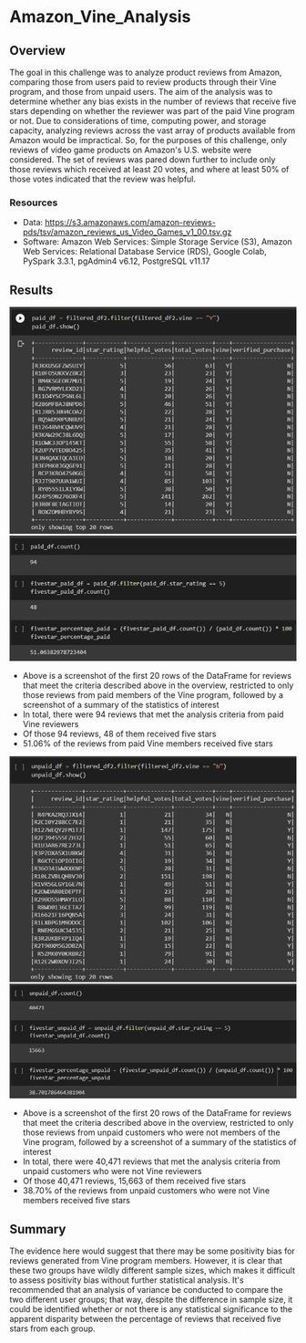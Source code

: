 # Amazon_Vine_Analysis
## Overview

The goal in this challenge was to analyze product reviews from Amazon, comparing those from users paid to review products through their Vine program, and those from unpaid users. The aim of the analysis was to determine whether any bias exists in the number of reviews that receive five stars depending on whether the reviewer was part of the paid Vine program or not. Due to considerations of time, computing power, and storage capacity, analyzing reviews across the vast array of products available from Amazon would be impractical. So, for the purposes of this challenge, only reviews of video game products on Amazon's U.S. website were considered. The set of reviews was pared down further to include only those reviews which received at least 20 votes, and where at least 50% of those votes indicated that the review was helpful. 

### Resources
- Data: https://s3.amazonaws.com/amazon-reviews-pds/tsv/amazon_reviews_us_Video_Games_v1_00.tsv.gz
- Software: Amazon Web Services: Simple Storage Service (S3), Amazon Web Services: Relational Database Service (RDS), Google Colab, PySpark 3.3.1, pgAdmin4 v6.12, PostgreSQL v11.17

## Results

![DataFrame of paid reviews](https://github.com/tfish110/Amazon_Vine_Analysis/blob/main/Resources/paid_reviews_df.jpg)
![Summary stats of paid reviews](https://github.com/tfish110/Amazon_Vine_Analysis/blob/main/Resources/paid_reviews_summary.jpg)

- Above is a screenshot of the first 20 rows of the DataFrame for reviews that meet the criteria described above in the overview, restricted to only those reviews from paid members of the Vine program, followed by a screenshot of a summary of the statistics of interest
- In total, there were 94 reviews that met the analysis criteria from paid Vine reviewers
- Of those 94 reviews, 48 of them received five stars
- 51.06% of the reviews from paid Vine members received five stars 

![DataFrame of unpaid reviews](https://github.com/tfish110/Amazon_Vine_Analysis/blob/main/Resources/unpaid_reviews_df.jpg)
![Summary stats of unpaid reviews](https://github.com/tfish110/Amazon_Vine_Analysis/blob/main/Resources/unpaid_reviews_summary.jpg)

- Above is a screenshot of the first 20 rows of the DataFrame for reviews that meet the criteria described above in the overview, restricted to only those reviews from unpaid customers who were not members of the Vine program, followed by a screenshot of a summary of the statistics of interest
- In total, there were 40,471 reviews that met the analysis criteria from unpaid customers who were not Vine reviewers
- Of those 40,471 reviews, 15,663 of them received five stars
- 38.70% of the reviews from unpaid customers who were not Vine members received five stars 

## Summary

The evidence here would suggest that there may be some positivity bias for reviews generated from Vine program members. However, it is clear that these two groups have wildly different sample sizes, which makes it difficult to assess positivity bias without further statistical analysis. It's recommended that an analysis of variance be conducted to compare the two different user groups; that way, despite the difference in sample size, it could be identified whether or not there is any statistical significance to the apparent disparity between the percentage of reviews that received five stars from each group.
